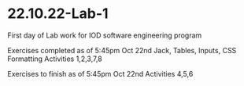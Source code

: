 # 22.10.22-Lab-1

First day of Lab work for IOD software engineering program

Exercises completed as of 5:45pm Oct 22nd
Jack, Tables, Inputs, CSS Formatting
Activities 1,2,3,7,8

Exercises to finish as of 5:45pm Oct 22nd
Activities 4,5,6
